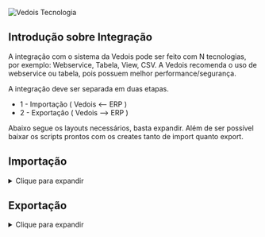 ![Vedois Tecnologia](http://vedois.com.br/site/wp-content/uploads/2018/04/logovedoispreto3.png)

Introdução sobre Integração
-------------------------------

A integração com o sistema da Vedois pode ser feito com N tecnologias, por exemplo:
Webservice, Tabela, View, CSV. A Vedois recomenda o uso de webservice ou tabela, pois possuem melhor performance/segurança.

A integração deve ser separada em duas etapas.
  * 1 - Importação ( Vedois <-- ERP )
  * 2 - Exportação ( Vedois --> ERP )
  
Abaixo segue os layouts necessários, basta expandir.
Além de ser possível baixar os scripts prontos com os creates tanto de import quanto export.


Importação
-------------------------------

<details>
  <summary>Clique para expandir</summary>
 
  
Nome da Tabela = **IMPORTMAQUINA**

Tabela responsável pelo cadastro dos centros de recurso.

|Coluna|Tipo de dado|Tamanho|Obs|Descrição|
|-------------|-------------|-------------|-------------|-------------|
|**id**|	Integer|		|Precisa ser sequencial| Identificação |
|**empresa**|	Integer|	|	default=1|Código da Empresa|
|**codigo**|	Varchar|max_length=30||Código da máquina|
|descricao|	Varchar|max_length=128||Descrição da máquina|
|linear|	BooleanField|		|default=False|Define se a máquina é linear, se ativo, o sistema troca automaticamente tudo que é relacionado a ciclo, para medida linear, por exemplo metros.|
|grupo|	Varchar|	max_length=32||Nome do grupo de máquinas, associando com a ImportGrupoMaquina|	
|**ativa**|	BooleanField|		|default=False|Define se a máquina está ativa/inativa|
|fator_velocidade|	DecimalField|	max_digits=20, decimal_places=10|	default=1| Define modo de velocidade, manter default = 1
|status_imp|Varchar|	max_length=1|	'N'=new, 'U'=update, 'I'=integrated|Define status da linha

Nome da Tabela = **IMPORTGRUPOMAQUINA**

Tabela responsável por criar grupos de máquinas, para facilitar a consulta de duas ou mais máquinas em relatórios, índices, entre outros.

|Coluna|Tipo de dado|Tamanho|Obs|Descrição|
|-------------|-------------|-------------|-------------|-------------|
|**id**|	|Integer|	|	Precisa ser sequencial|Identificação|
|**nome**|	Varchar|	max_length=32		||Nome do grupo de máquinas|
|descricao|	Varchar	|max_length=128		||Descrição completa do grupo|
|status_imp|	Varchar	|max_length=1|	'N'=new, 'U'=update, 'I'=integrated|	Define status da linha|

Nome da Tabela = **IMPORTOPERADOR**

Tabela responsável por cadastrar os operadores que irão utilizar os terminais.

|Coluna|Tipo de dado|Tamanho|Obs|Descrição|
|-------------|-------------|-------------|-------------|-------------|
|**id**|	Integer		|||Precisa ser sequencial| Identificação|
|**empresa**|	Integer		|default=1||	Código da empresa|
|**codigo**|	Varchar|	max_length=30||		Código do operador|
|**nome**|	Varchar	|max_length=128||		Nome do operador|
|**ativo**|	BooleanField||		default=True|	Define ativo/inativo|
|status_imp	|Varchar	|max_length=1|	'N'=new, 'U'=update, 'I'=integrated|	Define status da linha|

Nome da Tabela = **IMPORTMOTIVOPARADA**

Tabela responsável por cadastrar os motivos de parada de máquina, como por exemplo manutenção mecânica, elétrica, entre outros.

|Coluna|Tipo de dado|Tamanho|Obs|Descrição|
|-------------|-------------|-------------|-------------|-------------|
|**id**|	Integer		||Precisa ser sequencial|	Identificação|
|**empresa**	|Integer		|default=1||	Código da empresa|
|**codigo**	|Varchar|	max_length=30||		Código da parada|
|descricao	|Varchar	|max_length=128		||Descrição da parada|
|abreviacao	|Varchar	|max_length=16|	blank=True	|Abreviação da parada|
|senha|	Varchar	|max_length=32|	blank=True|	Se não tiver senha, manter vazio. Se usar algum valor, ele será solicitado para confirmar a parada. Muito usado para mecânicos/eletricistas, onde apenas estes profissionais podem inserir determinadas paradas.|
|cor	|RGBColorField		||blank=True, null=True|	Exemplo: ‘#ffffff’ = branco|
|programada	|BooleanField		||default=False|	Quando true, este motivo de parada irá descontar do tempo previsto de produção, influenciando diretamente na disponibilidade do centro de recurso.|
|**ativa**	|BooleanField		||default=True  |Define ativo/inativo|
|setup	|BooleanField		||default=False	|Define se é uma parada de setup|
|status_imp	|Varchar	|max_length=1|	'N'=new, 'U'=update, 'I'=integrated	|Define status da linha|







</details>












Exportação
-------------------------------

<details>
  <summary>Clique para expandir</summary>
  
teste

</details>
